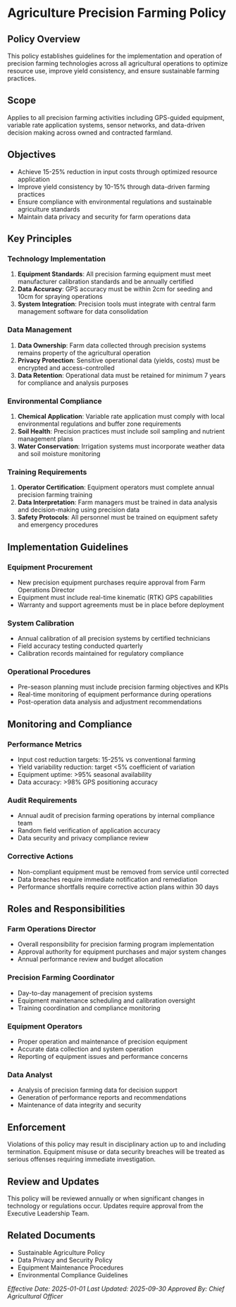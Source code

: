 # Agriculture Precision Farming Policy

## Policy Overview
This policy establishes guidelines for the implementation and operation of precision farming technologies across all agricultural operations to optimize resource use, improve yield consistency, and ensure sustainable farming practices.

## Scope
Applies to all precision farming activities including GPS-guided equipment, variable rate application systems, sensor networks, and data-driven decision making across owned and contracted farmland.

## Objectives
- Achieve 15-25% reduction in input costs through optimized resource application
- Improve yield consistency by 10-15% through data-driven farming practices
- Ensure compliance with environmental regulations and sustainable agriculture standards
- Maintain data privacy and security for farm operations data

## Key Principles

### Technology Implementation
1. **Equipment Standards**: All precision farming equipment must meet manufacturer calibration standards and be annually certified
2. **Data Accuracy**: GPS accuracy must be within 2cm for seeding and 10cm for spraying operations
3. **System Integration**: Precision tools must integrate with central farm management software for data consolidation

### Data Management
1. **Data Ownership**: Farm data collected through precision systems remains property of the agricultural operation
2. **Privacy Protection**: Sensitive operational data (yields, costs) must be encrypted and access-controlled
3. **Data Retention**: Operational data must be retained for minimum 7 years for compliance and analysis purposes

### Environmental Compliance
1. **Chemical Application**: Variable rate application must comply with local environmental regulations and buffer zone requirements
2. **Soil Health**: Precision practices must include soil sampling and nutrient management plans
3. **Water Conservation**: Irrigation systems must incorporate weather data and soil moisture monitoring

### Training Requirements
1. **Operator Certification**: Equipment operators must complete annual precision farming training
2. **Data Interpretation**: Farm managers must be trained in data analysis and decision-making using precision data
3. **Safety Protocols**: All personnel must be trained on equipment safety and emergency procedures

## Implementation Guidelines

### Equipment Procurement
- New precision equipment purchases require approval from Farm Operations Director
- Equipment must include real-time kinematic (RTK) GPS capabilities
- Warranty and support agreements must be in place before deployment

### System Calibration
- Annual calibration of all precision systems by certified technicians
- Field accuracy testing conducted quarterly
- Calibration records maintained for regulatory compliance

### Operational Procedures
- Pre-season planning must include precision farming objectives and KPIs
- Real-time monitoring of equipment performance during operations
- Post-operation data analysis and adjustment recommendations

## Monitoring and Compliance

### Performance Metrics
- Input cost reduction targets: 15-25% vs conventional farming
- Yield variability reduction: target <5% coefficient of variation
- Equipment uptime: >95% seasonal availability
- Data accuracy: >98% GPS positioning accuracy

### Audit Requirements
- Annual audit of precision farming operations by internal compliance team
- Random field verification of application accuracy
- Data security and privacy compliance review

### Corrective Actions
- Non-compliant equipment must be removed from service until corrected
- Data breaches require immediate notification and remediation
- Performance shortfalls require corrective action plans within 30 days

## Roles and Responsibilities

### Farm Operations Director
- Overall responsibility for precision farming program implementation
- Approval authority for equipment purchases and major system changes
- Annual performance review and budget allocation

### Precision Farming Coordinator
- Day-to-day management of precision systems
- Equipment maintenance scheduling and calibration oversight
- Training coordination and compliance monitoring

### Equipment Operators
- Proper operation and maintenance of precision equipment
- Accurate data collection and system operation
- Reporting of equipment issues and performance concerns

### Data Analyst
- Analysis of precision farming data for decision support
- Generation of performance reports and recommendations
- Maintenance of data integrity and security

## Enforcement
Violations of this policy may result in disciplinary action up to and including termination. Equipment misuse or data security breaches will be treated as serious offenses requiring immediate investigation.

## Review and Updates
This policy will be reviewed annually or when significant changes in technology or regulations occur. Updates require approval from the Executive Leadership Team.

## Related Documents
- Sustainable Agriculture Policy
- Data Privacy and Security Policy
- Equipment Maintenance Procedures
- Environmental Compliance Guidelines

*Effective Date: 2025-01-01*
*Last Updated: 2025-09-30*
*Approved By: Chief Agricultural Officer*